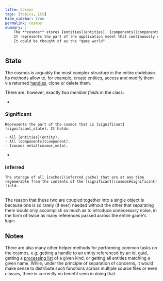 ```yaml
---
title: Cosmos
tags: [topics, ECS] 
hide_sidebar: true
permalink: cosmos
summary: |
    The **cosmos** stores [entities](entities), [components](components), the [cosmos meta](cosmos_meta) and all [caches inferred](inferred_state) from the three.  
    It represents the part of the application model that continuously changes as the [time flows forward](solver).  
    It could be thought of as the "game world".  
---
```


## State

The cosmos is arguably the most complex structure in the entire codebase.  
Its methods allow to, for example, create entities, access and modify them via returned [handles](entity_handle), clone or delete them.

There are, however, exactly two *member fields* in the class:

- 
### Significant

    Represents the part of the cosmos that is [significant](significant_state). It holds:
    
    - All [entities](entity).
    - All [components](component).
    - [cosmos meta](cosmos_meta).
    

- 
### Inferred

    The storage of all [caches](inferred_cache) that are at any time regenerable from the contents of the [significant](cosmos#significant) field.

<br/>
The reason that these two are coupled together into a single object is because one is so rarely (if ever) needed without the other that separating them would only accomplish so much as to introduce unnecessary noise, in the form of twice as many references passed across the entire game's logic.  

## Notes

There are also many other helper methods for performing common tasks on the cosmos, e.g. getting a handle to an entity referenced by an [id](entity_id), [guid](entity_guid), getting a [processing list](processing_lists_cache) of a given kind, or getting all entities matching a given name. While, under the principle of separation of concerns, it would make sense to distribute such functions across multiple source files or even classes, there is currently no benefit seen in doing that.

